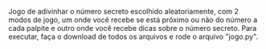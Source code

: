Jogo de adivinhar o número secreto escolhido aleatoriamente, com 2 modos de jogo, um onde você recebe se está próximo ou não do número a cada palpite e outro onde você recebe dicas sobre o número secreto. 
Para executar, faça o download de todos os arquivos e rode o arquivo "jogo.py".
